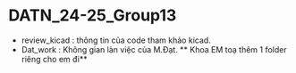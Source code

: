 # DATN_24-25_Group13
  - review_kicad : thông tin của code tham khảo kicad.
  - Dat_work : Không gian làn việc của M.Đạt.
** Khoa EM toạ thêm 1 folder riêng cho em đi**
